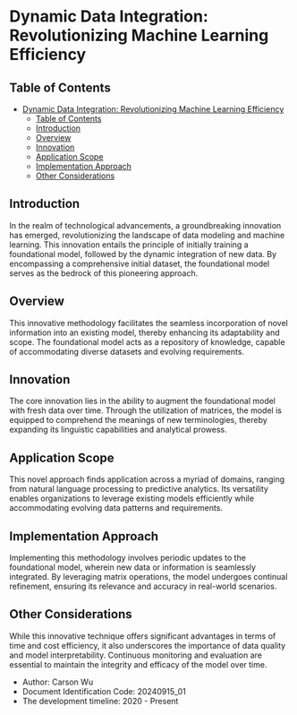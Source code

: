 # Dynamic Data Integration: Revolutionizing Machine Learning Efficiency

## Table of Contents

- [Dynamic Data Integration: Revolutionizing Machine Learning Efficiency](#dynamic-data-integration-revolutionizing-machine-learning-efficiency)
  - [Table of Contents](#table-of-contents)
  - [Introduction](#introduction)
  - [Overview](#overview)
  - [Innovation](#innovation)
  - [Application Scope](#application-scope)
  - [Implementation Approach](#implementation-approach)
  - [Other Considerations](#other-considerations)

## Introduction

In the realm of technological advancements, a groundbreaking innovation has emerged, revolutionizing the landscape of data modeling and machine learning. This innovation entails the principle of initially training a foundational model, followed by the dynamic integration of new data. By encompassing a comprehensive initial dataset, the foundational model serves as the bedrock of this pioneering approach.

## Overview

This innovative methodology facilitates the seamless incorporation of novel information into an existing model, thereby enhancing its adaptability and scope. The foundational model acts as a repository of knowledge, capable of accommodating diverse datasets and evolving requirements.

## Innovation

The core innovation lies in the ability to augment the foundational model with fresh data over time. Through the utilization of matrices, the model is equipped to comprehend the meanings of new terminologies, thereby expanding its linguistic capabilities and analytical prowess.

## Application Scope

This novel approach finds application across a myriad of domains, ranging from natural language processing to predictive analytics. Its versatility enables organizations to leverage existing models efficiently while accommodating evolving data patterns and requirements.

## Implementation Approach

Implementing this methodology involves periodic updates to the foundational model, wherein new data or information is seamlessly integrated. By leveraging matrix operations, the model undergoes continual refinement, ensuring its relevance and accuracy in real-world scenarios.

## Other Considerations

While this innovative technique offers significant advantages in terms of time and cost efficiency, it also underscores the importance of data quality and model interpretability. Continuous monitoring and evaluation are essential to maintain the integrity and efficacy of the model over time.

- Author: Carson Wu
- Document Identification Code: 20240915_01
- The development timeline: 2020 - Present
